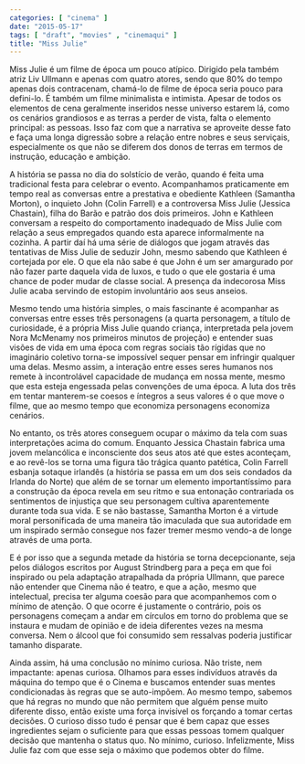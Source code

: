 ```yaml
---
categories: [ "cinema" ]
date: "2015-05-17"
tags: [ "draft", "movies" , "cinemaqui" ]
title: "Miss Julie"
---
```

Miss Julie é um filme de época um pouco atípico. Dirigido pela também
atriz Liv Ullmann e apenas com quatro atores, sendo que 80% do tempo
apenas dois contracenam, chamá-lo de filme de época seria pouco para
defini-lo. É também um filme minimalista e intimista. Apesar de todos os
elementos de cena geralmente inseridos nesse universo estarem lá, como
os cenários grandiosos e as terras a perder de vista, falta o elemento
principal: as pessoas. Isso faz com que a narrativa se aproveite desse
fato e faça uma longa digressão sobre a relação entre nobres e seus
serviçais, especialmente os que não se diferem dos donos de terras em
termos de instrução, educação e ambição.

A história se passa no dia do solstício de verão, quando é feita uma
tradicional festa para celebrar o evento. Acompanhamos praticamente em
tempo real as conversas entre a prestativa e obediente Kathleen (Samantha
Morton), o inquieto John (Colin Farrell) e a controversa Miss Julie
(Jessica Chastain), filha do Barão e patrão dos dois primeiros. John e
Kathleen conversam a respeito do comportamento inadequado de Miss Julie
com relação a seus empregados quando esta aparece informalmente na
cozinha. A partir daí há uma série de diálogos que jogam através das
tentativas de Miss Julie de seduzir John, mesmo sabendo que Kathleen é
cortejada por ele. O que ela não sabe é que John é um ser amargurado
por não fazer parte daquela vida de luxos, e tudo o que ele gostaria
é uma chance de poder mudar de classe social. A presença da indecorosa
Miss Julie acaba servindo de estopim involuntário aos seus anseios.

Mesmo tendo uma história simples, o mais fascinante é acompanhar as
conversas entre esses três personagens (a quarta personagem, a título
de curiosidade, é a própria Miss Julie quando criança, interpretada
pela jovem Nora McMenamy nos primeiros minutos de projeção) e entender
suas visões de vida em uma época com regras sociais tão rígidas que
no imaginário coletivo torna-se impossível sequer pensar em infringir
qualquer uma delas. Mesmo assim, a interação entre esses seres humanos
nos remete à incontrolável capacidade de mudança em nossa mente,
mesmo que esta esteja engessada pelas convenções de uma época. A luta
dos três em tentar manterem-se coesos e íntegros a seus valores é o
que move o filme, que ao mesmo tempo que economiza personagens economiza
cenários.

No entanto, os três atores conseguem ocupar o máximo da tela com suas
interpretações acima do comum. Enquanto Jessica Chastain fabrica
uma jovem melancólica e inconsciente dos seus atos até que estes
aconteçam, e ao revê-los se torna uma figura tão trágica quanto
patética, Colin Farrell esbanja sotaque irlandês (a história se passa
em um dos seis condados da Irlanda do Norte) que além de se tornar um
elemento importantíssimo para a construção da época revela em seu
ritmo e sua entonação contrariada os sentimentos de injustiça que
seu personagem cultiva aparentemente durante toda sua vida. E se não
bastasse, Samantha Morton é a virtude moral personificada de uma maneira
tão imaculada que sua autoridade em um inspirado sermão consegue nos
fazer tremer mesmo vendo-a de longe através de uma porta.

E é por isso que a segunda metade da história se torna decepcionante,
seja pelos diálogos escritos por August Strindberg para a peça em
que foi inspirado ou pela adaptação atrapalhada da própria Ullmann,
que parece não entender que Cinema não é teatro, e que a ação,
mesmo que intelectual, precisa ter alguma coesão para que acompanhemos
com o mínimo de atenção. O que ocorre é justamente o contrário,
pois os personagens começam a andar em círculos em torno do problema
que se instaura e mudam de opinião e de ideia diferentes vezes na
mesma conversa. Nem o álcool que foi consumido sem ressalvas poderia
justificar tamanho disparate.

Ainda assim, há uma conclusão no mínimo curiosa. Não triste, nem
impactante: apenas curiosa. Olhamos para esses indivíduos através
da máquina do tempo que é o Cinema e buscamos entender suas mentes
condicionadas às regras que se auto-impõem. Ao mesmo tempo, sabemos que
há regras no mundo que não permitem que alguém pense muito diferente
disso, então existe uma força invisível os forçando a tomar certas
decisões. O curioso disso tudo é pensar que é bem capaz que esses
ingredientes sejam o suficiente para que essas pessoas tomem qualquer
decisão que mantenha o status quo. No mínimo, curioso. Infelizmente,
Miss Julie faz com que esse seja o máximo que podemos obter do filme.
